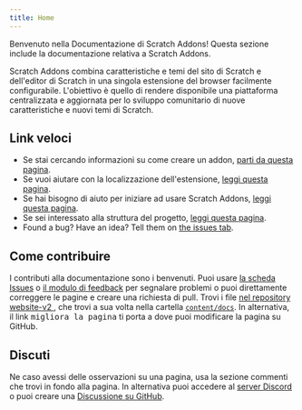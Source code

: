 ```yaml
---
title: Home
---
```


Benvenuto nella Documentazione di Scratch Addons! Questa sezione include la documentazione relativa a Scratch Addons.

Scratch Addons combina caratteristiche e temi del sito di Scratch e dell'editor di Scratch in una singola estensione del browser facilmente configurabile. L'obiettivo è quello di rendere disponibile una piattaforma centralizzata e aggiornata per lo sviluppo comunitario di nuove caratteristiche e nuovi temi di Scratch.

## Link veloci

- Se stai cercando informazioni su come creare un addon, [parti da questa pagina](develop/getting-started/creating-an-addon).
- Se vuoi aiutare con la localizzazione dell'estensione, [leggi questa pagina](localization/joining-the-localization-team).
- Se hai bisogno di aiuto per iniziare ad usare Scratch Addons, [leggi questa pagina](getting-started/quick-start).
- Se sei interessato alla struttura del progetto, [leggi questa pagina](reference/design).
- Found a bug? Have an idea? Tell them on [the issues tab](https://github.com/ScratchAddons/ScratchAddons/issues).

## Come contribuire

I contributi alla documentazione sono i benvenuti. Puoi usare [la scheda Issues](https://github.com/ScratchAddons/website-v2/issues) o [il modulo di feedback](../feedback) per segnalare problemi o puoi direttamente correggere le pagine e creare una richiesta di pull. Trovi i file [nel repository website-v2 ](https://github.com/ScratchAddons/website-v2), che trovi a sua volta nella cartella [`content/docs`](https://github.com/ScratchAddons/website-v2/tree/master/content/docs). In alternativa, il link <kbd>migliora la pagina</kbd> ti porta a dove puoi modificare la pagina su GitHub.

## Discuti

Ne caso avessi delle osservazioni su una pagina, usa la sezione commenti che trovi in fondo alla pagina. In alternativa puoi accedere al [server Discord](https://discord.gg/R5NBqwMjNc) o puoi creare una [Discussione su GitHub](https://github.com/ScratchAddons/ScratchAddons/discussions).
